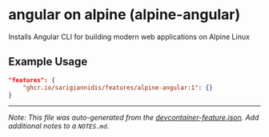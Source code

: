 
# angular on alpine (alpine-angular)

Installs Angular CLI for building modern web applications on Alpine Linux

## Example Usage

```json
"features": {
    "ghcr.io/sarigiannidis/features/alpine-angular:1": {}
}
```





---

_Note: This file was auto-generated from the [devcontainer-feature.json](https://github.com/sarigiannidis/features/blob/main/src/alpine-angular/devcontainer-feature.json).  Add additional notes to a `NOTES.md`._
